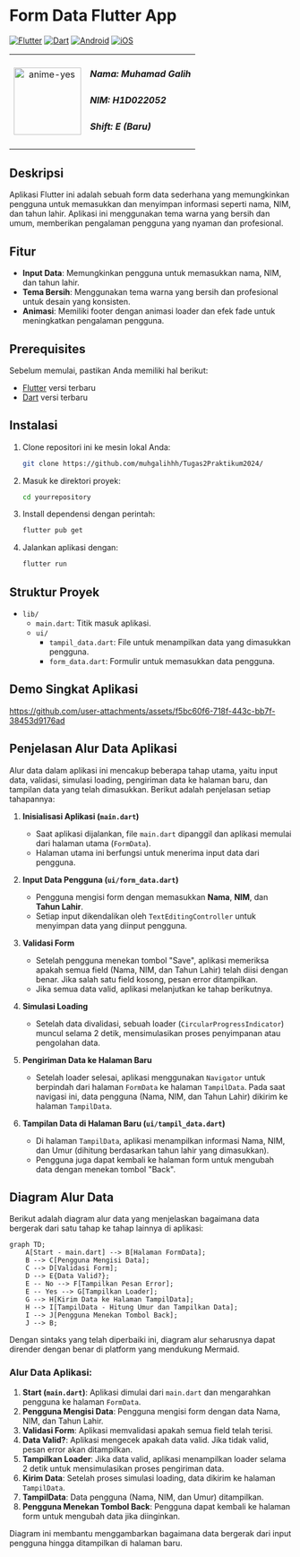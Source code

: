 # Form Data Flutter App

[![Flutter](https://img.shields.io/badge/Flutter-2.5.0-blue.svg?logo=flutter)](https://flutter.dev/)
[![Dart](https://img.shields.io/badge/Dart-2.14.0-blue.svg?logo=dart)](https://dart.dev/)
[![Android](https://img.shields.io/badge/Platform-Android-green.svg?logo=android)](https://developer.android.com/)
[![iOS](https://img.shields.io/badge/Platform-iOS-green.svg?logo=apple)](https://developer.apple.com/ios/)

<table>
  <tr>
    <td style="text-align: center;">
      <img src="https://github.com/user-attachments/assets/595d8118-e3e4-48a0-ab91-1e181ead8217" height="120" alt="anime-yes"/>
    </td>
    <td style="vertical-align: middle;">
      <h5>Nama: Muhamad Galih</h5>
      <h5>NIM: H1D022052</h5>
      <h5>Shift: E (Baru)</h5>
    </td>
  </tr>
</table>

## Deskripsi

Aplikasi Flutter ini adalah sebuah form data sederhana yang memungkinkan pengguna untuk memasukkan dan menyimpan informasi seperti nama, NIM, dan tahun lahir. Aplikasi ini menggunakan tema warna yang bersih dan umum, memberikan pengalaman pengguna yang nyaman dan profesional.

## Fitur

- **Input Data**: Memungkinkan pengguna untuk memasukkan nama, NIM, dan tahun lahir.
- **Tema Bersih**: Menggunakan tema warna yang bersih dan profesional untuk desain yang konsisten.
- **Animasi**: Memiliki footer dengan animasi loader dan efek fade untuk meningkatkan pengalaman pengguna.

## Prerequisites

Sebelum memulai, pastikan Anda memiliki hal berikut:

- [Flutter](https://flutter.dev/docs/get-started/install) versi terbaru
- [Dart](https://dart.dev/get-dart) versi terbaru

## Instalasi

1. Clone repositori ini ke mesin lokal Anda:

    ```bash
    git clone https://github.com/muhgalihhh/Tugas2Praktikum2024/
    ```

2. Masuk ke direktori proyek:

    ```bash
    cd yourrepository
    ```

3. Install dependensi dengan perintah:

    ```bash
    flutter pub get
    ```

4. Jalankan aplikasi dengan:

    ```bash
    flutter run
    ```

## Struktur Proyek

- `lib/`
  - `main.dart`: Titik masuk aplikasi.
  - `ui/`
    - `tampil_data.dart`: File untuk menampilkan data yang dimasukkan pengguna.
    - `form_data.dart`: Formulir untuk memasukkan data pengguna.
   
## Demo Singkat Aplikasi

https://github.com/user-attachments/assets/f5bc60f6-718f-443c-bb7f-38453d9176ad


## Penjelasan Alur Data Aplikasi

Alur data dalam aplikasi ini mencakup beberapa tahap utama, yaitu input data, validasi, simulasi loading, pengiriman data ke halaman baru, dan tampilan data yang telah dimasukkan. Berikut adalah penjelasan setiap tahapannya:

1. **Inisialisasi Aplikasi (`main.dart`)**
   - Saat aplikasi dijalankan, file `main.dart` dipanggil dan aplikasi memulai dari halaman utama (`FormData`).
   - Halaman utama ini berfungsi untuk menerima input data dari pengguna.

2. **Input Data Pengguna (`ui/form_data.dart`)**
   - Pengguna mengisi form dengan memasukkan **Nama**, **NIM**, dan **Tahun Lahir**.
   - Setiap input dikendalikan oleh `TextEditingController` untuk menyimpan data yang diinput pengguna.

3. **Validasi Form**
   - Setelah pengguna menekan tombol "Save", aplikasi memeriksa apakah semua field (Nama, NIM, dan Tahun Lahir) telah diisi dengan benar. Jika salah satu field kosong, pesan error ditampilkan.
   - Jika semua data valid, aplikasi melanjutkan ke tahap berikutnya.

4. **Simulasi Loading**
   - Setelah data divalidasi, sebuah loader (`CircularProgressIndicator`) muncul selama 2 detik, mensimulasikan proses penyimpanan atau pengolahan data.

5. **Pengiriman Data ke Halaman Baru**
   - Setelah loader selesai, aplikasi menggunakan `Navigator` untuk berpindah dari halaman `FormData` ke halaman `TampilData`. Pada saat navigasi ini, data pengguna (Nama, NIM, dan Tahun Lahir) dikirim ke halaman `TampilData`.

6. **Tampilan Data di Halaman Baru (`ui/tampil_data.dart`)**
   - Di halaman `TampilData`, aplikasi menampilkan informasi Nama, NIM, dan Umur (dihitung berdasarkan tahun lahir yang dimasukkan).
   - Pengguna juga dapat kembali ke halaman form untuk mengubah data dengan menekan tombol "Back".

## Diagram Alur Data

Berikut adalah diagram alur data yang menjelaskan bagaimana data bergerak dari satu tahap ke tahap lainnya di aplikasi:

```mermaid
graph TD;
    A[Start - main.dart] --> B[Halaman FormData];
    B --> C[Pengguna Mengisi Data];
    C --> D[Validasi Form];
    D --> E{Data Valid?};
    E -- No --> F[Tampilkan Pesan Error];
    E -- Yes --> G[Tampilkan Loader];
    G --> H[Kirim Data ke Halaman TampilData];
    H --> I[TampilData - Hitung Umur dan Tampilkan Data];
    I --> J[Pengguna Menekan Tombol Back];
    J --> B;
```

Dengan sintaks yang telah diperbaiki ini, diagram alur seharusnya dapat dirender dengan benar di platform yang mendukung Mermaid.

### Alur Data Aplikasi:
1. **Start (`main.dart`)**: Aplikasi dimulai dari `main.dart` dan mengarahkan pengguna ke halaman `FormData`.
2. **Pengguna Mengisi Data**: Pengguna mengisi form dengan data Nama, NIM, dan Tahun Lahir.
3. **Validasi Form**: Aplikasi memvalidasi apakah semua field telah terisi.
4. **Data Valid?**: Aplikasi mengecek apakah data valid. Jika tidak valid, pesan error akan ditampilkan.
5. **Tampilkan Loader**: Jika data valid, aplikasi menampilkan loader selama 2 detik untuk mensimulasikan proses pengiriman data.
6. **Kirim Data**: Setelah proses simulasi loading, data dikirim ke halaman `TampilData`.
7. **TampilData**: Data pengguna (Nama, NIM, dan Umur) ditampilkan.
8. **Pengguna Menekan Tombol Back**: Pengguna dapat kembali ke halaman form untuk mengubah data jika diinginkan.

Diagram ini membantu menggambarkan bagaimana data bergerak dari input pengguna hingga ditampilkan di halaman baru.

